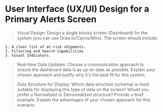 # User Interface (UX/UI) Design for a Primary Alerts Screen

> Visual Design: Design a single blocks screen (Dashboard) for the system (you
> can use Draw.io/Canva/Miro). The screen should include:

    1. A clear list of at-risk shipments.
    2. Filtering and Search Capabilities
    3. Visual Indicators.

> Real-time Data Updates: Choose a communication approach to
> ensure the dashboard data is as up-to-date as possible. Explain
> your chosen approach and justify why it's the best fit for this
> system.

> Data Structure for Display: Which data structure (schema) is
> most suitable for displaying this type of data on the screen?
> Would you prefer a Normalized or Denormalized structure?
> Provide a brief example. Explain the advantages of your chosen
> approach for this scenario.
